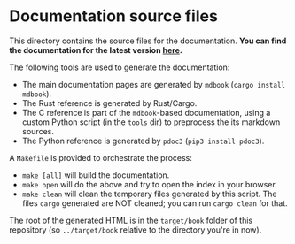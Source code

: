 # Documentation source files

This directory contains the source files for the documentation. **You can find
the documentation for the latest version
[here](https://qe-lab.github.io/dqcsim/index.html).**

The following tools are used to generate the documentation:

 - The main documentation pages are generated by `mdbook` (`cargo install mdbook`).
 - The Rust reference is generated by Rust/Cargo.
 - The C reference is part of the `mdbook`-based documentation, using a custom
   Python script (in the `tools` dir) to preprocess the its markdown sources.
 - The Python reference is generated by `pdoc3` (`pip3 install pdoc3`).

A `Makefile` is provided to orchestrate the process:

 - `make [all]` will build the documentation.
 - `make open` will do the above and try to open the index in your browser.
 - `make clean` will clean the temporary files generated by this script. The
   files `cargo` generated are NOT cleaned; you can run `cargo clean` for that.

The root of the generated HTML is in the `target/book` folder of this
repository (so `../target/book` relative to the directory you're in now).
